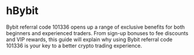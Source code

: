 # hBybit
Bybit referral code 101336 opens up a range of exclusive benefits for both beginners and experienced traders. From sign-up bonuses to fee discounts and VIP rewards, this guide will explain why using Bybit referral code 101336 is your key to a better crypto trading experience.
